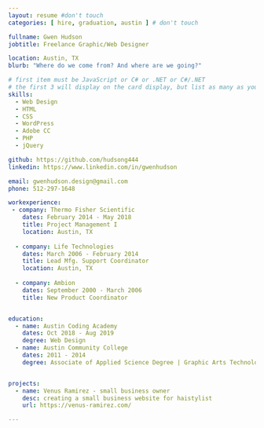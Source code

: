 ```yaml
---
layout: resume #don't touch
categories: [ hire, graduation, austin ] # don't touch

fullname: Gwen Hudson
jobtitle: Freelance Graphic/Web Designer

location: Austin, TX
blurb: "Where do we come from? And where are we going?"

# first item must be JavaScript or C# or .NET or C#/.NET
# the first 3 will display on the card display, but list as many as you want, they will be visible on your hire page
skills:
  - Web Design
  - HTML
  - CSS
  - WordPress
  - Adobe CC
  - PHP
  - jQuery

github: https://github.com/hudsong444
linkedin: https://www.linkedin.com/in/gwenhudson

email: gwenhudson.design@gmail.com
phone: 512-297-1648

workexperience:
 - company: Thermo Fisher Scientific
    dates: February 2014 - May 2018 
    title: Project Management I
    location: Austin, TX
    
  - company: Life Technologies
    dates: March 2006 - February 2014
    title: Lead Mfg. Support Coordinator
    location: Austin, TX
    
  - company: Ambion
    dates: September 2000 - March 2006
    title: New Product Coordinator


education:
  - name: Austin Coding Academy
    dates: Oct 2018 - Aug 2019
    degree: Web Design
  - name: Austin Community College
    dates: 2011 - 2014
    degree: Associate of Applied Science Degree | Graphic Arts Technology Specialization


projects:
  - name: Venus Ramirez - small business owner
    desc: creating a small business website for haistylist
    url: https://venus-ramirez.com/

---
```

